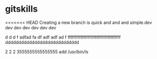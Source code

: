 # gitskills
<<<<<<< HEAD
Creating a new branch is quick and and and  simple.dev dev dev dev
dev 
dev 
dev 




d
d
d
f
adfad
fa
df
adf
adf
ad
f
fffffffffffffffffffffffffffffffffffff
dddddddddddddddddddddddddddd

2
2
2
3555555555555555
add /usr/bin/ls
